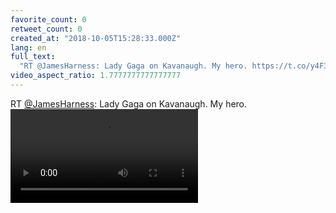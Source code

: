 ```yaml
---
favorite_count: 0
retweet_count: 0
created_at: "2018-10-05T15:28:33.000Z"
lang: en
full_text:
  "RT @JamesHarness: Lady Gaga on Kavanaugh. My hero. https://t.co/y4F3AVIoGH"
video_aspect_ratio: 1.7777777777777777
---
```


RT [@JamesHarness](https://twitter.com/JamesHarness): Lady Gaga on Kavanaugh. My
hero.
![Embedded Video](https://twitter-media-coderbyheart.s3.eu-north-1.amazonaws.com/1048233488086978560-eceoaQbNhFz8GCqN.mp4)
